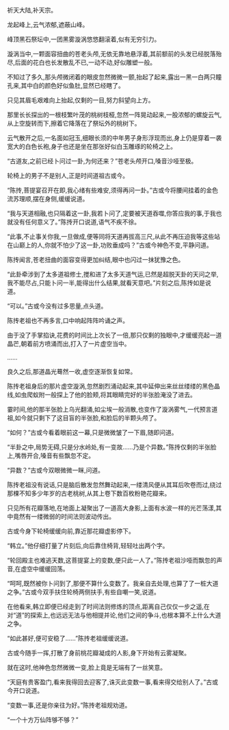 
祈天大陆,补天宗。

龙起峰上,云气浓郁,遮蔽山峰。

峰顶黑石祭坛中,一团黑雾漩涡悠悠翻滚着,似有无穷引力。

漩涡当中,一颗面容扭曲的苍老头颅,无依无靠地悬浮着,其前额前的头发已经脱落殆尽,后面的花白也长发散乱不已,一动不动,好似雕塑一般。

不知过了多久,那头颅微闭着的眼皮忽然微微一颤,抬起了起来,露出一黑一白两只瞳孔来,其中白的颜色好似鱼肚,显然已经瞎了。

只见其眉毛艰难向上抬起,仅剩的一目,努力斜望向上方。

那里长长探出的一根枝繁叶茂的桃树枝桠,忽然一阵晃动起来,一股浓郁的螺旋云气,从上空旋转而下,擦着它降落在了祭坛外的桃树下。

云气散开之后,一名面如冠玉,细眼长须的中年男子身形浮现而出,身上仍是穿着一袭宽大的白色长袍,身子也还是坐在那张好似白玉雕琢的轮椅之上。

“古道友,之前已经卜问过一卦,为何还来？”苍老头颅开口,嗓音沙哑至极。

轮椅上的男子不是别人,正是时间道祖古或今。

“陈抟,菩提宴召开在即,我心绪有些难安,须得再问一卦。”古或今将腰间挂着的金色流苏理顺,摆在身侧,缓缓说道。

“我与天道相融,也只隔着这一卦,我若卜问了,定要被天道吞噬,你答应我的事,于我也就没有任何意义了。”陈抟开口说道,语气不疾不徐。

“此事,不止事关你我,一旦做成,便等同将天道再拔高三尺,从此不再压迫我等这些站在山巅上的人,你就不怕少了这一卦,功败垂成吗？”古或今神色不变,平静问道。

陈抟闻言,苍老扭曲的面容变得更加纠结,眼中也闪过一抹犹豫之色。

“此卦牵涉到了太多道祖修士,搅和进了太多天道气运,已然是超脱天卦的天问之举,我不能尽占,只能卜问一半,能得出什么结果,就看天意吧。”片刻之后,陈抟如是说道。

“可以。”古或今没有过多思量,点头道。

陈抟老祖也不再多言,口中响起阵阵吟诵之声。

由于没了手掌掐诀,花费的时间比上次长了一倍,那只仅剩的独眼中,才缓缓亮起一道晶芒,朝着前方喷涌而出,打入了一片虚空当中。

……

良久之后,那道晶光蓦然一收,虚空逐渐恢复如常。

陈抟老祖身后的那片虚空漩涡,忽然剧烈涌动起来,其中延伸出来丝丝缕缕的黑色晶线,如虫爬蚁附一般探上了他的脸颊,将其眼睛完好的半张脸淹没了进去。

霎时间,他的那半张脸上乌光翻涌,如尘埃一般消散,也变作了漩涡雾气,一代预言道祖,如今就只剩下了这目盲的半张脸,和脸后的半颗头颅了。

“如何？”古或今看着眼前这一幕,只是微微皱了一下眉,随即问道。

“半卦之中,局势无碍,只是分水岭处,有一变故……乃是个异数。”陈抟仅剩的半张脸上,嘴唇开合,嗓音有些飘忽不定。

“异数？”古或今双眼微微一眯,问道。

陈抟老祖没有说话,只是脑后散发忽然舞动起来,一缕清风便从其耳后吹卷而过,绕过那棵不知多少年岁的古老桃树,从其上卷下数百枚粉艳花瓣来。

只见所有花瓣落地,在地面上凝聚出了一道高大身影,上面有水波一样的光芒荡漾,其中竟然有一缕微弱的时间法则波动传出。

古或今身下轮椅缓缓向前,靠近那花瓣虚影停下。

“韩立。”他仔细打量了片刻后,向后靠住椅背,轻轻吐出两个字。

“轮回殿主也难逃天数,这菩提宴上的变数,便只此一人了。”陈抟老祖沙哑而飘忽的声音,在虚空中缓缓回荡。

“呵呵,既然被你卜问到了,那便不算什么变数了。我亲自去处理,也算了了一桩大道之争。”古或今双手扶住轮椅两侧扶手,有些自嘲一笑,说道。

在他看来,韩立即便已经走到了时间法则修炼的顶点,距离自己仅仅一步之遥,在对“道”的探索上,也远远无法与他相提并论,他们之间的争斗,也根本算不上什么大道之争。

“如此甚好,便可安稳了……”陈抟老祖缓缓说道。

古或今随手一挥,打散了身前桃花瓣凝成的人影,身下开始有云雾凝聚。

就在这时,他神色忽然微微一变,脸上竟是无端有了一丝笑意。

“天庭有贵客盈门,看来我得回去迎客了,诛灭此变数一事,看来得交给别人了。”古或今开口说道。

“变数一事,还是你亲往为好。”陈抟老祖规劝道。

“一个十方万仙阵够不够？”